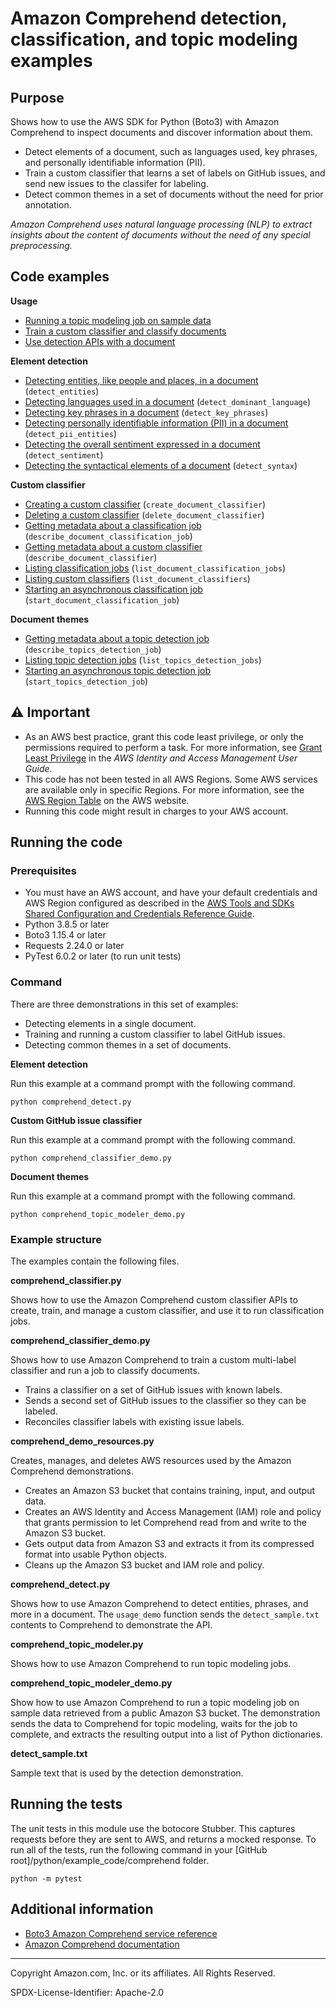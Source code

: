 # Amazon Comprehend detection, classification, and topic modeling examples

## Purpose

Shows how to use the AWS SDK for Python (Boto3) with Amazon Comprehend to inspect
documents and discover information about them.

-   Detect elements of a document, such as languages used, key phrases, and personally
    identifiable information (PII).
-   Train a custom classifier that learns a set of labels on GitHub issues, and send
    new issues to the classifer for labeling.
-   Detect common themes in a set of documents without the need for prior annotation.

_Amazon Comprehend uses natural language processing (NLP) to extract insights about
the content of documents without the need of any special preprocessing._

## Code examples

**Usage**

-   [Running a topic modeling job on sample data](https://github.com/picante-io/aws-doc-sdk-examples/blob/master/python/example_code/comprehend/comprehend_topic_modeler_demo.py)
-   [Train a custom classifier and classify documents](https://github.com/picante-io/aws-doc-sdk-examples/blob/master/python/example_code/comprehend/comprehend_classifier_demo.py)
-   [Use detection APIs with a document](https://github.com/picante-io/aws-doc-sdk-examples/blob/master/python/example_code/comprehend/comprehend_detect.py)

**Element detection**

-   [Detecting entities, like people and places, in a document](https://github.com/picante-io/aws-doc-sdk-examples/blob/master/python/example_code/comprehend/comprehend_detect.py)
    (`detect_entities`)
-   [Detecting languages used in a document](https://github.com/picante-io/aws-doc-sdk-examples/blob/master/python/example_code/comprehend/comprehend_detect.py)
    (`detect_dominant_language`)
-   [Detecting key phrases in a document](https://github.com/picante-io/aws-doc-sdk-examples/blob/master/python/example_code/comprehend/comprehend_detect.py)
    (`detect_key_phrases`)
-   [Detecting personally identifiable information (PII) in a document](https://github.com/picante-io/aws-doc-sdk-examples/blob/master/python/example_code/comprehend/comprehend_detect.py)
    (`detect_pii_entities`)
-   [Detecting the overall sentiment expressed in a document](https://github.com/picante-io/aws-doc-sdk-examples/blob/master/python/example_code/comprehend/comprehend_detect.py)
    (`detect_sentiment`)
-   [Detecting the syntactical elements of a document](https://github.com/picante-io/aws-doc-sdk-examples/blob/master/python/example_code/comprehend/comprehend_detect.py)
    (`detect_syntax`)

**Custom classifier**

-   [Creating a custom classifier](https://github.com/picante-io/aws-doc-sdk-examples/blob/master/python/example_code/comprehend/comprehend_classifier.py)
    (`create_document_classifier`)
-   [Deleting a custom classifier](https://github.com/picante-io/aws-doc-sdk-examples/blob/master/python/example_code/comprehend/comprehend_classifier.py)
    (`delete_document_classifier`)
-   [Getting metadata about a classification job](https://github.com/picante-io/aws-doc-sdk-examples/blob/master/python/example_code/comprehend/comprehend_classifier.py)
    (`describe_document_classification_job`)
-   [Getting metadata about a custom classifier](https://github.com/picante-io/aws-doc-sdk-examples/blob/master/python/example_code/comprehend/comprehend_classifier.py)
    (`describe_document_classifier`)
-   [Listing classification jobs](https://github.com/picante-io/aws-doc-sdk-examples/blob/master/python/example_code/comprehend/comprehend_classifier.py)
    (`list_document_classification_jobs`)
-   [Listing custom classifiers](https://github.com/picante-io/aws-doc-sdk-examples/blob/master/python/example_code/comprehend/comprehend_classifier.py)
    (`list_document_classifiers`)
-   [Starting an asynchronous classification job](https://github.com/picante-io/aws-doc-sdk-examples/blob/master/python/example_code/comprehend/comprehend_classifier.py)
    (`start_document_classification_job`)

**Document themes**

-   [Getting metadata about a topic detection job](https://github.com/picante-io/aws-doc-sdk-examples/blob/master/python/example_code/comprehend/comprehend_topic_modeler.py)
    (`describe_topics_detection_job`)
-   [Listing topic detection jobs](https://github.com/picante-io/aws-doc-sdk-examples/blob/master/python/example_code/comprehend/comprehend_topic_modeler.py)
    (`list_topics_detection_jobs`)
-   [Starting an asynchronous topic detection job](https://github.com/picante-io/aws-doc-sdk-examples/blob/master/python/example_code/comprehend/comprehend_topic_modeler.py)
    (`start_topics_detection_job`)

## ⚠ Important

-   As an AWS best practice, grant this code least privilege, or only the
    permissions required to perform a task. For more information, see
    [Grant Least Privilege](https://docs.aws.amazon.com/IAM/latest/UserGuide/best-practices.html#grant-least-privilege)
    in the _AWS Identity and Access Management
    User Guide_.
-   This code has not been tested in all AWS Regions. Some AWS services are
    available only in specific Regions. For more information, see the
    [AWS Region Table](https://aws.amazon.com/about-aws/global-infrastructure/regional-product-services/)
    on the AWS website.
-   Running this code might result in charges to your AWS account.

## Running the code

### Prerequisites

-   You must have an AWS account, and have your default credentials and AWS Region
    configured as described in the [AWS Tools and SDKs Shared Configuration and
    Credentials Reference Guide](https://docs.aws.amazon.com/credref/latest/refdocs/creds-config-files.html).
-   Python 3.8.5 or later
-   Boto3 1.15.4 or later
-   Requests 2.24.0 or later
-   PyTest 6.0.2 or later (to run unit tests)

### Command

There are three demonstrations in this set of examples:

-   Detecting elements in a single document.
-   Training and running a custom classifier to label GitHub issues.
-   Detecting common themes in a set of documents.

**Element detection**

Run this example at a command prompt with the following command.

```
python comprehend_detect.py
```

**Custom GitHub issue classifier**

Run this example at a command prompt with the following command.

```
python comprehend_classifier_demo.py
```

**Document themes**

Run this example at a command prompt with the following command.

```
python comprehend_topic_modeler_demo.py
```

### Example structure

The examples contain the following files.

**comprehend_classifier.py**

Shows how to use the Amazon Comprehend custom classifier APIs to create, train, and
manage a custom classifier, and use it to run classification jobs.

**comprehend_classifier_demo.py**

Shows how to use Amazon Comprehend to train a custom multi-label classifier and run a
job to classify documents.

-   Trains a classifier on a set of GitHub issues with known labels.
-   Sends a second set of GitHub issues to the classifier so they can be labeled.
-   Reconciles classifier labels with existing issue labels.

**comprehend_demo_resources.py**

Creates, manages, and deletes AWS resources used by the Amazon Comprehend
demonstrations.

-   Creates an Amazon S3 bucket that contains training, input, and output data.
-   Creates an AWS Identity and Access Management (IAM) role and policy that grants
    permission to let Comprehend read from and write to the Amazon S3 bucket.
-   Gets output data from Amazon S3 and extracts it from its compressed format into
    usable Python objects.
-   Cleans up the Amazon S3 bucket and IAM role and policy.

**comprehend_detect.py**

Shows how to use Amazon Comprehend to detect entities, phrases, and more in a document.
The `usage_demo` function sends the `detect_sample.txt` contents to Comprehend to
demonstrate the API.

**comprehend_topic_modeler.py**

Shows how to use Amazon Comprehend to run topic modeling jobs.

**comprehend_topic_modeler_demo.py**

Show how to use Amazon Comprehend to run a topic modeling job on sample data
retrieved from a public Amazon S3 bucket. The demonstration sends the data to
Comprehend for topic modeling, waits for the job to complete, and extracts the
resulting output into a list of Python dictionaries.

**detect_sample.txt**

Sample text that is used by the detection demonstration.

## Running the tests

The unit tests in this module use the botocore Stubber. This captures requests before
they are sent to AWS, and returns a mocked response. To run all of the tests,
run the following command in your [GitHub root]/python/example_code/comprehend
folder.

```
python -m pytest
```

## Additional information

-   [Boto3 Amazon Comprehend service reference](https://boto3.amazonaws.com/v1/documentation/api/latest/reference/services/comprehend.html)
-   [Amazon Comprehend documentation](https://docs.aws.amazon.com/comprehend/index.html)

---

Copyright Amazon.com, Inc. or its affiliates. All Rights Reserved.

SPDX-License-Identifier: Apache-2.0
